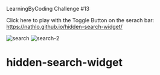 LearningByCoding Challenge #13

Click here to play with the Toggle Button on the serach bar: https://nathlo.github.io/hidden-search-widget/

![search](https://user-images.githubusercontent.com/39729374/151666266-21e0e0f1-a44d-43c4-b77d-2c865d8d4f19.png)
![search-2](https://user-images.githubusercontent.com/39729374/151666268-8a512c13-ca58-45da-9f0e-4e36aba9e6de.png)


# hidden-search-widget
